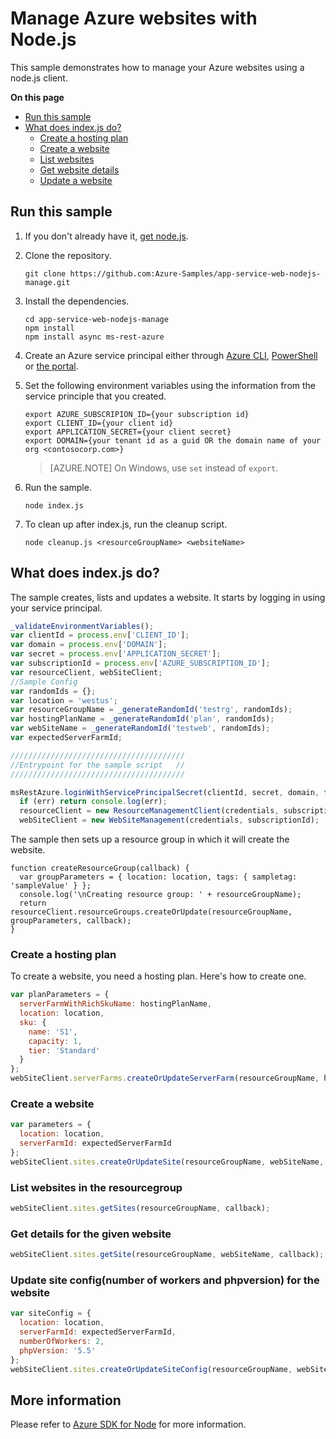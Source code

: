 # Manage Azure websites with Node.js

This sample demonstrates how to manage your Azure websites using a node.js client.

**On this page**

- [Run this sample](#run)
- [What does index.js do?](#sample)
    - [Create a hosting plan](#create-hosting-plan)
    - [Create a website](#create-website)
    - [List websites](#list-websites)
    - [Get website details](#details)
    - [Update a website](#update)

<a id="run"></a>
## Run this sample

1. If you don't already have it, [get node.js](https://nodejs.org).

1. Clone the repository.

    ```
    git clone https://github.com:Azure-Samples/app-service-web-nodejs-manage.git
    ```

1. Install the dependencies.

    ```
    cd app-service-web-nodejs-manage
    npm install
    npm install async ms-rest-azure
    ```

1. Create an Azure service principal either through
    [Azure CLI](https://azure.microsoft.com/en-us/documentation/articles/resource-group-authenticate-service-principal-cli/),
    [PowerShell](https://azure.microsoft.com/en-us/documentation/articles/resource-group-authenticate-service-principal/)
    or [the portal](https://azure.microsoft.com/en-us/documentation/articles/resource-group-create-service-principal-portal/).

1. Set the following environment variables using the information from the service principle that you created.

    ```
    export AZURE_SUBSCRIPION_ID={your subscription id}
    export CLIENT_ID={your client id}
	export APPLICATION_SECRET={your client secret}
    export DOMAIN={your tenant id as a guid OR the domain name of your org <contosocorp.com>}
    ```

    > [AZURE.NOTE] On Windows, use `set` instead of `export`.

1. Run the sample.

    ```
    node index.js
    ```

1. To clean up after index.js, run the cleanup script.

    ```
    node cleanup.js <resourceGroupName> <websiteName>
    ```

<a id="sample"></a>
## What does index.js do?

The sample creates, lists and updates a website.
It starts by logging in using your service principal.

```javascript
_validateEnvironmentVariables();
var clientId = process.env['CLIENT_ID'];
var domain = process.env['DOMAIN'];
var secret = process.env['APPLICATION_SECRET'];
var subscriptionId = process.env['AZURE_SUBSCRIPTION_ID'];
var resourceClient, webSiteClient;
//Sample Config
var randomIds = {};
var location = 'westus';
var resourceGroupName = _generateRandomId('testrg', randomIds);
var hostingPlanName = _generateRandomId('plan', randomIds);
var webSiteName = _generateRandomId('testweb', randomIds);
var expectedServerFarmId;

///////////////////////////////////////
//Entrypoint for the sample script   //
///////////////////////////////////////

msRestAzure.loginWithServicePrincipalSecret(clientId, secret, domain, function (err, credentials) {
  if (err) return console.log(err);
  resourceClient = new ResourceManagementClient(credentials, subscriptionId);
  webSiteClient = new WebSiteManagement(credentials, subscriptionId);
```

The sample then sets up a resource group in which it will create the website.

```
function createResourceGroup(callback) {
  var groupParameters = { location: location, tags: { sampletag: 'sampleValue' } };
  console.log('\nCreating resource group: ' + resourceGroupName);
  return resourceClient.resourceGroups.createOrUpdate(resourceGroupName, groupParameters, callback);
}
```

<a id="create-hosting-plan"></a>
### Create a hosting plan

To create a website, you need a hosting plan. Here's how to create one.

```javascript
var planParameters = {
  serverFarmWithRichSkuName: hostingPlanName,
  location: location,
  sku: {
    name: 'S1',
    capacity: 1,
    tier: 'Standard'
  }  
};
webSiteClient.serverFarms.createOrUpdateServerFarm(resourceGroupName, hostingPlanName, planParameters, callback);
```

<a id="create-website"></a>
### Create a website

```javascript
var parameters = {
  location: location,
  serverFarmId: expectedServerFarmId
};
webSiteClient.sites.createOrUpdateSite(resourceGroupName, webSiteName, parameters, callback);
```

<a id="list-websites"></a>
### List websites in the resourcegroup

```javascript
webSiteClient.sites.getSites(resourceGroupName, callback);
```

<a id="details"></a>
### Get details for the given website

```javascript
webSiteClient.sites.getSite(resourceGroupName, webSiteName, callback);
```

<a id="update"></a>
### Update site config(number of workers and phpversion) for the website

```javascript
var siteConfig = {
  location: location,
  serverFarmId: expectedServerFarmId,
  numberOfWorkers: 2,
  phpVersion: '5.5'
};
webSiteClient.sites.createOrUpdateSiteConfig(resourceGroupName, webSiteName, siteConfig, callback);
```

## More information
Please refer to [Azure SDK for Node](https://github.com/Azure/azure-sdk-for-node) for more information.
